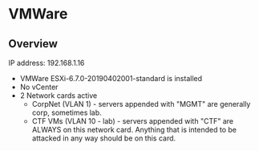 # VMWare

## Overview

IP address: 192.168.1.16

- VMWare ESXi-6.7.0-20190402001-standard is installed
- No vCenter
- 2 Network cards active
    - CorpNet (VLAN 1) - servers appended with "MGMT" are generally corp, sometimes lab.
    - CTF VMs (VLAN 10 - lab) - servers appended with "CTF" are ALWAYS on this network card. Anything that is intended to be attacked in any way should be on this card.
